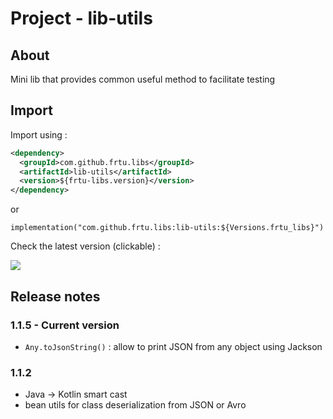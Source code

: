 # Project - lib-utils

## About

Mini lib that provides common useful method to facilitate testing

## Import

Import using :

```XML
<dependency>
  <groupId>com.github.frtu.libs</groupId>
  <artifactId>lib-utils</artifactId>
  <version>${frtu-libs.version}</version>
</dependency>
```

or

```
implementation("com.github.frtu.libs:lib-utils:${Versions.frtu_libs}")
```

Check the latest version (clickable) :

[<img src="https://img.shields.io/maven-central/v/com.github.frtu.libs/lib-utils.svg?label=latest%20release%20:%20lib-utils"/>](https://search.maven.org/#search%7Cga%7C1%7Ca%3A%22lib-utils%22+g%3A%22com.github.frtu.libs%22)


## Release notes

### 1.1.5 - Current version

* `Any.toJsonString()` : allow to print JSON from any object using Jackson

### 1.1.2

* Java -> Kotlin smart cast
* bean utils for class deserialization from JSON or Avro
